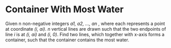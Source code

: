 # Container With Most Water

Given n non-negative integers *a1, a2, ..., an* , where each represents a point
at coordinate *(i, ai)*. *n* vertical lines are drawn such that the two endpoints
of line *i* is at *(i, ai)* and *(i, 0)*. Find two lines, which together with x-axis
forms a container, such that the container contains the most water.